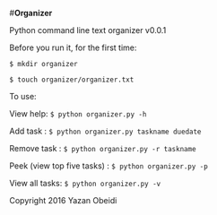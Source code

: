 #**Organizer**

Python command line text organizer v0.0.1

Before you run it, for the first time:

```$ mkdir organizer```

```$ touch organizer/organizer.txt```


To use:

View help: ```$ python organizer.py -h```

Add task : ```$ python organizer.py taskname duedate```

Remove task : ```$ python organizer.py -r taskname```

Peek (view top five tasks) : ```$ python organizer.py -p```

View all tasks: ```$ python organizer.py -v```


Copyright 2016 Yazan Obeidi
